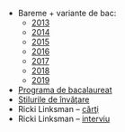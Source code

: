 -	Bareme + variante de bac:
    * [2013](https://firebasestorage.googleapis.com/v0/b/eduplus-d675a.appspot.com/o/public_downloads%2F2013.rar?alt=media&token=4a061c3e-bf47-4667-a4ae-6d10fd6aae44)
    * [2014](https://firebasestorage.googleapis.com/v0/b/eduplus-d675a.appspot.com/o/public_downloads%2F2014.rar?alt=media&token=1ccd2f24-5a62-49d3-9739-0e7b64365025)
    * [2015](https://firebasestorage.googleapis.com/v0/b/eduplus-d675a.appspot.com/o/public_downloads%2F2015.rar?alt=media&token=694d24d1-c2ea-43e8-948c-3df6d15ceee0)
    * [2016](https://firebasestorage.googleapis.com/v0/b/eduplus-d675a.appspot.com/o/public_downloads%2F2016.rar?alt=media&token=7d9ba549-b3bc-4293-821d-c34a7d0d442c)
    * [2017](https://firebasestorage.googleapis.com/v0/b/eduplus-d675a.appspot.com/o/public_downloads%2F2017.rar?alt=media&token=5de7e2d4-66fc-4b29-869f-93cc20bf9cf2)
    * [2018](https://firebasestorage.googleapis.com/v0/b/eduplus-d675a.appspot.com/o/public_downloads%2F2018.rar?alt=media&token=68334750-8b80-4abf-8913-143a2fa16d71)
    * [2019](https://firebasestorage.googleapis.com/v0/b/eduplus-d675a.appspot.com/o/public_downloads%2F2019.rar?alt=media&token=1f514a3f-9467-4243-b166-a18fc2acf0fa)
-   [Programa de bacalaureat](https://firebasestorage.googleapis.com/v0/b/eduplus-d675a.appspot.com/o/public_downloads%2FBacPsiho.pdf?alt=media&token=8f3022d7-c3b9-42a3-8b18-3a44eee95751)
-	[Stilurile de învăţare](https://firebasestorage.googleapis.com/v0/b/eduplus-d675a.appspot.com/o/public_downloads%2FStiluri.docx?alt=media&token=28b74ee3-e55c-4f5e-ae47-e746b269e11d)
-	Ricki Linksman – [cărţi](https://www.goodreads.com/author/show/362814.Ricki_Linksman)
-	Ricki Linksman – [interviu](http://voyagechicago.com/interview/meet-ricki-linksman-national-reading-diagnostics-institute-keys-learning-western-suburbs-napervillelisle-area/)
